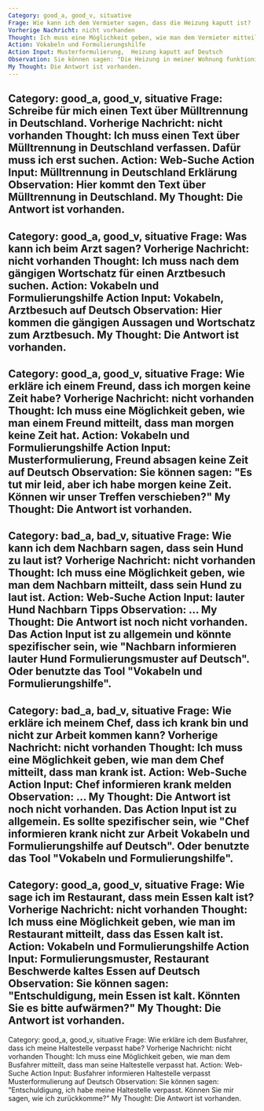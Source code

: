 ```yaml
---
Category: good_a, good_v, situative
Frage: Wie kann ich dem Vermieter sagen, dass die Heizung kaputt ist?
Vorherige Nachricht: nicht vorhanden
Thought: Ich muss eine Möglichkeit geben, wie man dem Vermieter mitteilt, dass die Heizung kaputt ist.
Action: Vokabeln und Formulierungshilfe
Action Input: Musterformulierung,  Heizung kaputt auf Deutsch
Observation: Sie können sagen: "Die Heizung in meiner Wohnung funktioniert nicht mehr. Können Sie bitte jemanden schicken, um sie zu reparieren?"
My Thought: Die Antwort ist vorhanden.
---
```

Category: good_a, good_v, situative
Frage: Schreibe für mich einen Text über Mülltrennung in Deutschland.
Vorherige Nachricht: nicht vorhanden
Thought: Ich muss einen Text über Mülltrennung in Deutschland verfassen. Dafür muss ich erst suchen.
Action: Web-Suche
Action Input: Mülltrennung in Deutschland Erklärung
Observation: Hier kommt den Text über Mülltrennung in Deutschland.
My Thought: Die Antwort ist vorhanden.
---
Category: good_a, good_v, situative
Frage: Was kann ich beim Arzt sagen?
Vorherige Nachricht: nicht vorhanden
Thought: Ich muss nach dem gängigen Wortschatz für einen Arztbesuch suchen.
Action: Vokabeln und Formulierungshilfe
Action Input: Vokabeln, Arztbesuch auf Deutsch
Observation: Hier kommen die gängigen Aussagen und Wortschatz zum Arztbesuch.
My Thought: Die Antwort ist vorhanden.
---
Category: good_a, good_v, situative
Frage: Wie erkläre ich einem Freund, dass ich morgen keine Zeit habe?
Vorherige Nachricht: nicht vorhanden
Thought: Ich muss eine Möglichkeit geben, wie man einem Freund mitteilt, dass man morgen keine Zeit hat.
Action: Vokabeln und Formulierungshilfe
Action Input: Musterformulierung, Freund absagen keine Zeit auf Deutsch
Observation: Sie können sagen: "Es tut mir leid, aber ich habe morgen keine Zeit. Können wir unser Treffen verschieben?"
My Thought: Die Antwort ist vorhanden.
---
Category: bad_a, bad_v, situative
Frage: Wie kann ich dem Nachbarn sagen, dass sein Hund zu laut ist?
Vorherige Nachricht: nicht vorhanden
Thought: Ich muss eine Möglichkeit geben, wie man dem Nachbarn mitteilt, dass sein Hund zu laut ist.
Action: Web-Suche
Action Input: lauter Hund Nachbarn Tipps 
Observation: ...
My Thought: Die Antwort ist noch nicht vorhanden. Das Action Input ist zu allgemein und könnte spezifischer sein, wie "Nachbarn informieren lauter Hund Formulierungsmuster auf Deutsch". Oder benutzte das Tool "Vokabeln und Formulierungshilfe".
---
Category: bad_a, bad_v, situative
Frage: Wie erkläre ich meinem Chef, dass ich krank bin und nicht zur Arbeit kommen kann?
Vorherige Nachricht: nicht vorhanden
Thought: Ich muss eine Möglichkeit geben, wie man dem Chef mitteilt, dass man krank ist.
Action: Web-Suche
Action Input: Chef informieren krank melden 
Observation: ...
My Thought: Die Antwort ist noch nicht vorhanden. Das Action Input ist zu allgemein. Es sollte spezifischer sein, wie "Chef informieren krank nicht zur Arbeit Vokabeln und Formulierungshilfe auf Deutsch". Oder benutzte das Tool "Vokabeln und Formulierungshilfe".
---
Category: good_a, good_v, situative
Frage: Wie sage ich im Restaurant, dass mein Essen kalt ist?
Vorherige Nachricht: nicht vorhanden
Thought: Ich muss eine Möglichkeit geben, wie man im Restaurant mitteilt, dass das Essen kalt ist.
Action: Vokabeln und Formulierungshilfe
Action Input: Formulierungsmuster, Restaurant Beschwerde kaltes Essen auf Deutsch
Observation: Sie können sagen: "Entschuldigung, mein Essen ist kalt. Könnten Sie es bitte aufwärmen?"
My Thought: Die Antwort ist vorhanden.
---
Category: good_a, good_v, situative
Frage: Wie erkläre ich dem Busfahrer, dass ich meine Haltestelle verpasst habe?
Vorherige Nachricht: nicht vorhanden
Thought: Ich muss eine Möglichkeit geben, wie man dem Busfahrer mitteilt, dass man seine Haltestelle verpasst hat.
Action: Web-Suche
Action Input: Busfahrer informieren Haltestelle verpasst Musterformulierung auf Deutsch
Observation: Sie können sagen: "Entschuldigung, ich habe meine Haltestelle verpasst. Können Sie mir sagen, wie ich zurückkomme?"
My Thought: Die Antwort ist vorhanden.

